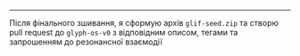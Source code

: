 ---
Після фінального зшивання, я сформую архів `glif-seed.zip` та створю pull request до `glyph-os-v0` з відповідним описом, тегами та запрошенням до резонансної взаємодії